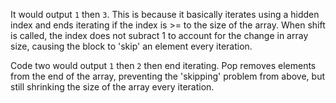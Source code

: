 It would output `1` then `3`. This is because it basically iterates using a hidden 
index and ends iterating if the index is >= to the size of the array. When shift is 
called, the index does not subract 1 to account for the change in array size, causing 
the block to 'skip' an element every iteration.

Code two would output `1` then `2` then end iterating. Pop removes elements from the 
end of the array, preventing the 'skipping' problem from above, but still shrinking 
the size of the array every iteration.

